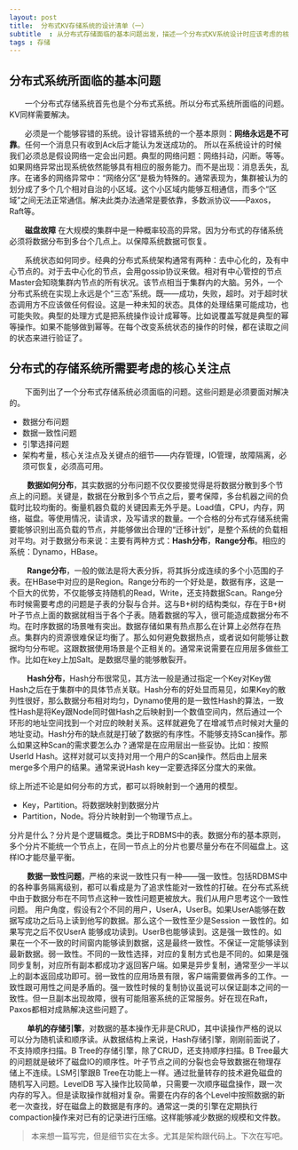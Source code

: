 ```yaml
---
layout: post
title:  分布式KV存储系统的设计清单（一）
subtitle  : 从分布式存储面临的基本问题出发，描述一个分布式KV系统设计时应该考虑的核心关注点，及如何考虑。
tags : 存储
---
```

## 分布式系统所面临的基本问题
&emsp;&emsp;一个分布式存储系统首先也是个分布式系统。所以分布式系统所面临的问题。KV同样需要解决。

&emsp;&emsp;必须是一个能够容错的系统。设计容错系统的一个基本原则：**网络永远是不可靠**。任何一个消息只有收到Ack后才能认为发送成功的。  所以在系统设计的时候我们必须总是假设网络一定会出问题。典型的网络问题：网络抖动，闪断。等等。如果网络异常出现系统依然能够具有相应的服务能力。而不是出现：消息丢失，乱序。在诸多的网络异常中：“网络分区”是极为特殊的。通常表现为，集群被认为的划分成了多个几个相对自治的小区域。这个小区域内能够互相通信，而多个“区域”之间无法正常通信。解决此类办法通常是要依靠，多数派协议——Paxos，Raft等。

&emsp;&emsp;**磁盘故障** 在大规模的集群中是一种概率较高的异常。因为分布式的存储系统必须将数据分布到多台个几点上。以保障系统数据可恢复。

&emsp;&emsp;系统状态如何同步。经典的分布式系统架构通常有两种：去中心化的，及有中心节点的。对于去中心化的节点，会用gossip协议来做。相对有中心管控的节点Master会知晓集群内节点的所有状况。该节点相当于集群内的大脑。另外，一个分布式系统在实现上永远是个“三态”系统。既——成功，失败，超时。对于超时状态调用方不应该做任何假设。这是一种未知的状态。具体的处理结果可能成功，也可能失败。典型的处理方式是把系统操作设计成幂等。比如说覆盖写就是典型的幂等操作。如果不能够做到幂等。在每个改变系统状态的操作的时候，都在读取之间的状态来进行验证了。

##  分布式的存储系统所需要考虑的核心关注点
&emsp;&emsp;下面列出了一个分布式存储系统必须面临的问题。这些问题是必须要面对解决的。

* 数据分布问题
* 数据一致性问题
* 引擎选择问题
* 架构考量，核心关注点及关键点的细节——内存管理，IO管理，故障隔离，必须可恢复，必须高可用。

&emsp;&emsp; **数据如何分布**，其实数据的分布问题不仅仅要接觉得是将数据分散到多个节点上的问题。关键是，数据在分散到多个节点之后，要考保障，多台机器之间的负载时比较均衡的。衡量机器负载的关键因素无外乎是。Load值，CPU，内存，网络，磁盘。等使用情况，读请求，及写请求的数量。一个合格的分布式存储系统需要能够识别出高负载的节点，并能够做出合理的“迁移计划”，是整个系统的负载相对平均。对于数据分布来说：主要有两种方式：**Hash分布**，**Range分布**。相应的系统：Dynamo，HBase。

&emsp;&emsp; **Range分布**，一般的做法是将大表分拆，将其拆分成连续的多个小范围的子表。在HBase中对应的是Region。Range分布的一个好处是，数据有序，这是一个巨大的优势，不仅能够支持随机的Read，Write，还支持数据Scan。Range分布时候需要考虑的问题是子表的分裂与合并。这与B+树的结构类似，存在于B+树叶子节点上面的数据就相当于各个子表。随着数据的写入，很可能造成数据分布不均。在时序数据的场景唯有突出。数据存储如果有热点那么在计算上必然存在热点。集群内的资源很难保证均衡了。那么如何避免数据热点，或者说如何能够让数据均匀分布呢。这跟数据使用场景是个正相关的。通常来说需要在应用层多做些工作。比如在key上加Salt。是数据尽量的能够散裂开。

&emsp;&emsp; **Hash分布**，Hash分布很常见，其方法一般是通过指定一个Key对Key做Hash之后在于集群中的具体节点关联。Hash分布的好处显而易见，如果Key的散列性很好，那么数据分布相对均匀，Dynamo使用的是一致性Hash的算法，一致性Hash是将Key跟Node同时做Hash之后映射到一个数值空间内，然后通过一个环形的地址空间找到一个对应的映射关系。这样就避免了在增减节点时候对大量的地址变动。Hash分布的缺点就是打破了数据的有序性。不能够支持Scan操作。那么如果这种Scan的需求要怎么办？通常是在应用层出一些妥协。比如：按照UserId Hash。这样对就可以支持对用一个用户的Scan操作。然后由上层来merge多个用户的结果。通常来说Hash key一定要选择区分度大的来做。

综上所述不论是如何分布的方式，都可以将映射到一个通用的模型。

* Key，Partition。将数据映射到数据分片
* Partition，Node。将分片映射到一个物理节点上。

分片是什么？分片是个逻辑概念。类比于RDBMS中的表。数据分布的基本原则，多个分片不能统一个节点上，在同一节点上的分片也要尽量分布在不同磁盘上。这样IO才能尽量平衡。

&emsp;&emsp; **数据一致性问题**，严格的来说一致性只有一种——强一致性。包括RDBMS中的各种事务隔离级别，都可以看成是为了追求性能对一致性的打破。在分布式系统中由于数据分布在不同节点这种一致性问题更被放大。我们从用户思考这个一致性问题。 用户角度，假设有2个不同的用户，UserA，UserB。如果UserA能够在数据写成功之后马上读到他写的数据。那么这个一致性至少是Session 一致性的。如果写完之后不仅UserA 能够成功读到。UserB也能够读到。这是强一致性的。如果在一个不一致的时间窗内能够读到数据，这是最终一致性。不保证一定能够读到最新数据。弱一致性。不同的一致性选择，对应的复制方式也是不同的。如果是强同步复制，对应所有副本都成功才返回客户端。如果是异步复制，通常至少一半以上的副本返回成功即可。弱一致性的应用场景有限，客户端需要做再多的工作。一致性跟可用性之间是矛盾的。强一致性时候的复制协议虽说可以保证副本之间的一致性。但一旦副本出现故障，很有可能阻塞系统的正常服务。好在现在Raft，Paxos都相对成熟解决这些问题了。

&emsp;&emsp; **单机的存储引擎**，对数据的基本操作无非是CRUD，其中读操作严格的说以可以分为随机读和顺序读。从数据结构上来说，Hash存储引擎，刚刚前面说了，不支持顺序扫描。B Tree的存储引擎，除了CRUD，还支持顺序扫描。B Tree最大的问题就是破坏了磁盘IO的顺序性。叶子节点之间的分裂也会导致数据在物理存储上不连续。LSM引擎跟B Tree在功能上一样。通过批量转存的技术避免磁盘的随机写入问题。LevelDB 写入操作比较简单，只需要一次顺序磁盘操作，跟一次内存的写入。但是读取操作就相对复杂。需要在内存的各个Level中按照数据的新老一次查找，好在磁盘上的数据是有序的。通常这一类的引擎在定期执行compaction操作来对已有的记录进行压缩。这样能够减少数据的规模和文件数。

>  本来想一篇写完，但是细节实在太多。尤其是架构跟代码上。下次在写吧。
